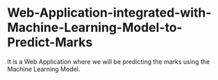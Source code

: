 # Web-Application-integrated-with-Machine-Learning-Model-to-Predict-Marks
It is a Web Application where we will be predicting the marks using the Machine Learning Model.
